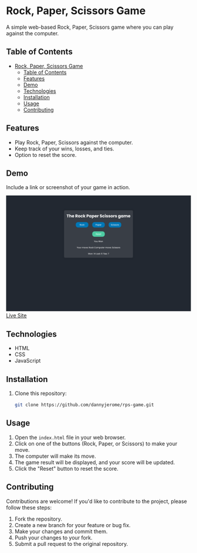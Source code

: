 # Rock, Paper, Scissors Game

A simple web-based Rock, Paper, Scissors game where you can play against the computer.

## Table of Contents

- [Rock, Paper, Scissors Game](#rock-paper-scissors-game)
  - [Table of Contents](#table-of-contents)
  - [Features](#features)
  - [Demo](#demo)
  - [Technologies](#technologies)
  - [Installation](#installation)
  - [Usage](#usage)
  - [Contributing](#contributing)

## Features

- Play Rock, Paper, Scissors against the computer.
- Keep track of your wins, losses, and ties.
- Option to reset the score.

## Demo

Include a link or screenshot of your game in action.

![demo](demo.png)
[Live Site](https://your-demo-url.com)

## Technologies

- HTML
- CSS
- JavaScript

## Installation

1. Clone this repository:
   ```bash
   git clone https://github.com/dannyjerome/rps-game.git

## Usage

1. Open the `index.html` file in your web browser.
2. Click on one of the buttons (Rock, Paper, or Scissors) to make your move.
3. The computer will make its move.
4. The game result will be displayed, and your score will be updated.
5. Click the "Reset" button to reset the score.

## Contributing

Contributions are welcome! If you'd like to contribute to the project, please follow these steps:

1. Fork the repository.
2. Create a new branch for your feature or bug fix.
3. Make your changes and commit them.
4. Push your changes to your fork.
5. Submit a pull request to the original repository.


